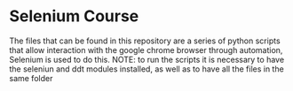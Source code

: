 # Selenium Course
The files that can be found in this repository are a series of python scripts that allow interaction with the google chrome browser through automation,
Selenium is used to do this.
NOTE:
to run the scripts it is necessary to have the seleniun and ddt modules installed, as well as to have all the files in the same folder

